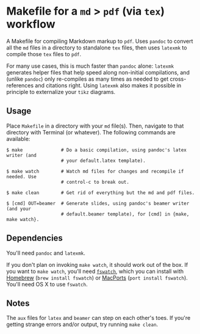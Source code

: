 # Makefile for a `md` > `pdf` (via `tex`) workflow

A Makefile for compiling Markdown markup to `pdf`. Uses `pandoc` to convert
all the `md` files in a directory to standalone `tex` files, then uses
`latexmk` to compile those `tex` files to `pdf`.

For many use cases, this is much faster than `pandoc` alone: `latexmk`
generates helper files that help speed along non-initial compilations, and
(unlike `pandoc`) only re-compiles as many times as needed to get
cross-references and citations right. Using `latexmk` also makes it possible
in principle to externalize your `tikz` diagrams.

## Usage

Place `Makefile` in a directory with your `md` file(s). Then, navigate to that
directory with Terminal (or whatever). The following commands are available:

```
$ make              # Do a basic compilation, using pandoc's latex writer (and
                    # your default.latex template).
```

```
$ make watch        # Watch md files for changes and recompile if needed. Use
                    # control-c to break out.
```

```
$ make clean        # Get rid of everything but the md and pdf files.
```

```
$ [cmd] OUT=beamer  # Generate slides, using pandoc's beamer writer (and your
                    # default.beamer template), for [cmd] in {make, make watch}.
```

## Dependencies

You'll need `pandoc` and `latexmk`.

If you don't plan on invoking `make watch`, it should work out of the box. If
you want to `make watch`, you'll need
[`fswatch`](https://github.com/emcrisostomo/fswatch), which you can install
with [Homebrew](http://brew.sh/) (`brew install fswatch`) or
[MacPorts](https://www.macports.org/) (`port install fswatch`). You'll need OS
X to use `fswatch`.

## Notes

The `aux` files for `latex` and `beamer` can step on each other's toes. If
you're getting strange errors and/or output, try running `make clean`.
